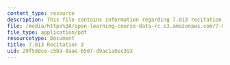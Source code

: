 ```yaml
---
content_type: resource
description: This file contains information regarding 7.013 recitation 3.
file: /media/https%3A/open-learning-course-data-rc.s3.amazonaws.com/7-013-introductory-biology-spring-2013/29f580cec5b98aaeb507d9ac1a9ec393_MIT7_013S12_Recitation_3.pdf
file_type: application/pdf
resourcetype: Document
title: 7.013 Recitation 3
uid: 29f580ce-c5b9-8aae-b507-d9ac1a9ec393
---
```

